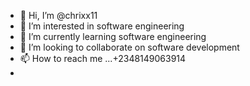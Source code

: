 - 👋 Hi, I’m @chrixx11
- 👀 I’m interested in software engineering 
- 🌱 I’m currently learning software engineering 
- 💞️ I’m looking to collaborate on software development 
- 📫 How to reach me ...+2348149063914
- 

<!---
chrixx11/chrixx11 is a ✨ special ✨ repository because its `README.md` (this file) appears on your GitHub profile.
You can click the Preview link to take a look at your changes.
--->
